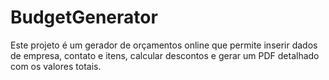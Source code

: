 # BudgetGenerator
Este projeto é um gerador de orçamentos online que permite inserir dados de empresa, contato e itens, calcular descontos e gerar um PDF detalhado com os valores totais.
